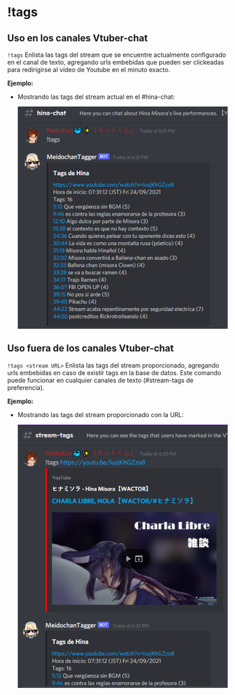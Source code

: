 # !tags

## Uso en los canales Vtuber-chat

`!tags` Enlista las tags del stream que se encuentre actualmente configurado en el canal de texto, agregando urls embebidas que pueden ser clickeadas para redirigirse al vídeo de Youtube en el minuto exacto.

**Ejemplo:**

- Mostrando las tags del stream actual en el #hina-chat:

  ![](/images/tags.png)

## Uso fuera de los canales Vtuber-chat

`!tags <stream URL>` Enlista las tags del stream proporcionado, agregando urls embebidas en caso de existir tags en la base de datos. Este comando puede funcionar en cualquier canales de texto (#stream-tags de preferencia).

**Ejemplo:**

- Mostrando las tags del stream proporcionado con la URL:

  ![](/images/tags2.png)